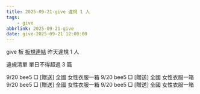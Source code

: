 ```yaml
---
title: 2025-09-21-give 違規 1 人
tags:
    - give
abbrlink: 2025-09-21-give
date: give-2025-09-21 12:00:00
---
```

give 板 [板規連結](https://www.ptt.cc/bbs/give/M.1612495900.A.C32.html)
昨天違規 1 人
<!-- more -->

違規清單
單日不得超過 3 篇

9/20 bee5 □ [贈送] 全國 女性衣服一箱
9/20 bee5 □ [贈送] 全國 女性衣服一箱
9/20 bee5 □ [贈送] 全國 女性衣服一箱
9/20 bee5 □ [贈送] 全國 女性衣服一箱